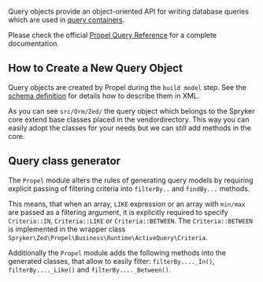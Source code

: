 Query objects provide an object-oriented API for writing database queries which are used in [query containers](https://documentation.spryker.com/v4/docs/query-container).

Please check the official [Propel Query Reference](http://propelorm.org/documentation/reference/model-criteria.html) for a complete documentation.

## How to Create a New Query Object

Query objects are created by Propel during the `build model` step. See the [schema definition](https://documentation.spryker.com/v4/docs/database-schema-definition) for details how to describe them in XML.

As you can see `src/Orm/Zed/` the query object which belongs to the Spryker core extend base classes placed in the vendordirectory. This way you can easily adopt the classes for your needs but we can still add methods in the core.

## Query class generator

The `Propel` module alters the rules of generating query models by requiring explicit passing of filtering criteria into `filterBy..` and `findBy...` methods.

This means, that when an array, `LIKE` expression or an array with `min/max` are passed as a filtering argument, it is explicitly required to specify `Criteria::IN`, `Criteria::LIKE` or `Criteria::BETWEEN`. The `Criteria::BETWEEN` is implemented in the wrapper class `Spryker\Zed\Propel\Business\Runtime\ActiveQuery\Criteria`.

Additionally the `Propel` module adds the following methods into the generated classes, that allow to easily filter: `filterBy...._In()`, `filterBy...._Like()` and `filterBy...._Between()`.